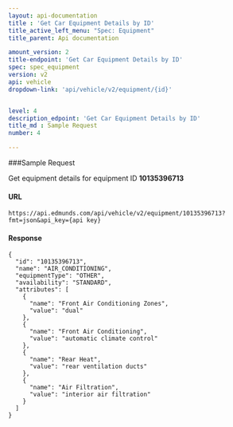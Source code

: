```yaml
---
layout: api-documentation
title : 'Get Car Equipment Details by ID'
title_active_left_menu: "Spec: Equipment"
title_parent: Api documentation

amount_version: 2
title-endpoint: 'Get Car Equipment Details by ID'
spec: spec_equipment
version: v2
api: vehicle
dropdown-link: 'api/vehicle/v2/equipment/{id}'


level: 4
description_edpoint: 'Get Car Equipment Details by ID'
title_md : Sample Request
number: 4

---
```


###Sample Request

Get equipment details for equipment ID **10135396713**

#### URL

	https://api.edmunds.com/api/vehicle/v2/equipment/10135396713?fmt=json&api_key={api key}
	
#### Response
	
	{
	  "id": "10135396713",
	  "name": "AIR_CONDITIONING",
	  "equipmentType": "OTHER",
	  "availability": "STANDARD",
	  "attributes": [
	    {
	      "name": "Front Air Conditioning Zones",
	      "value": "dual"
	    },
	    {
	      "name": "Front Air Conditioning",
	      "value": "automatic climate control"
	    },
	    {
	      "name": "Rear Heat",
	      "value": "rear ventilation ducts"
	    },
	    {
	      "name": "Air Filtration",
	      "value": "interior air filtration"
	    }
	  ]
	}